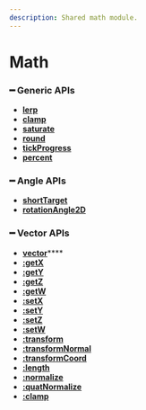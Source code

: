 ```yaml
---
description: Shared math module.
---
```


# Math

### **━ Generic APIs**

* [**lerp**](generic/lerp.md)
* [**clamp**](generic/clamp.md)
* [**saturate**](generic/saturate.md)
* [**round**](generic/round.md)
* [**tickProgress**](generic/tickprogress.md)
* [**percent**](generic/percent.md)

### **━ Angle APIs**

* [**shortTarget**](angle/shorttarget.md)
* [**rotationAngle2D**](angle/rotationangle2d.md)

### **━ Vector APIs**

* [**vector**](vector/vector.md)****
* ****[**:getX**](vector/getx.md)****
* ****[**:getY**](vector/gety.md)****
* ****[**:getZ**](vector/getz.md)****
* ****[**:getW**](vector/getw.md)****
* ****[**:setX**](vector/setx.md)****
* ****[**:setY**](vector/sety.md)****
* ****[**:setZ**](vector/setz.md)****
* ****[**:setW**](vector/setw.md)****
* ****[**:transform**](vector/transform.md)****
* ****[**:transformNormal**](vector/transformnormal.md)****
* ****[**:transformCoord**](vector/transformcoord.md)****
* ****[**:length**](vector/length.md)****
* ****[**:normalize**](vector/normalize.md)****
* ****[**:quatNormalize**](vector/quatNormalize.md)****
* ****[**:clamp**](vector/clamp.md)****
